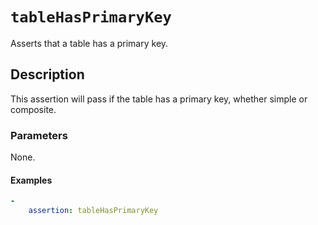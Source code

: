 # `tableHasPrimaryKey`

Asserts that a table has a primary key.

## Description

This assertion will pass if the table has a primary key, whether simple or
composite.

### Parameters

None.

#### Examples

```yaml
-
    assertion: tableHasPrimaryKey
```
